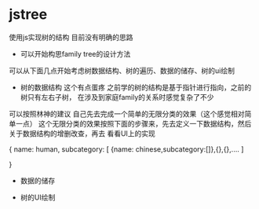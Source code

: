 # jstree
使用js实现树的结构
目前没有明确的思路
- 可以开始构思family tree的设计方法

可以从下面几点开始考虑树数据结构、树的遍历、数据的储存、树的ui绘制

- 树的数据结构
这个有点蛋疼 之前学的树的结构是基于指针进行指向，之前的树只有左右子树，
在涉及到家庭family的关系时感觉复杂了不少

可以按照林神的建议 自己先去完成一个简单的无限分类的效果（这个感觉相对简单一点）
这个无限分类的效果按照下面的步骤来，先去定义一下数据结构，然后关于数据结构的增删改查，再去
看看UI上的实现

{
    name: human,
    subcategory: [
        {name: chinese,subcategory:[]},{},{},....
    ]

}


- 数据的储存

- 树的UI绘制
